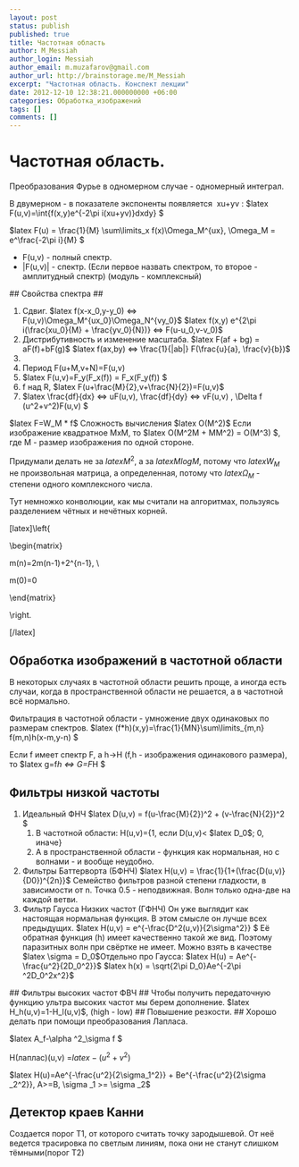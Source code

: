 ```yaml
---
layout: post
status: publish
published: true
title: Частотная область
author: M_Messiah
author_login: Messiah
author_email: m.muzafarov@gmail.com
author_url: http://brainstorage.me/M_Messiah
excerpt: "Частотная область. Конспект лекции"
date: 2012-12-10 12:38:21.000000000 +06:00
categories: Обработка_изображений
tags: []
comments: []
---
```


# Частотная область. #


Преобразования Фурье в одномерном случае - одномерный интеграл.

В двумерном - в показателе экспоненты появляется &nbsp;xu+yv : $latex F(u,v)=\int{f(x,y)e^{-2\pi i(xu+yv)}dxdy} $

$latex F(u) = \frac{1}{M} \sum\limits_x f(x)\Omega_M^{ux}, \Omega_M = e^\frac{-2\pi i}{M} $
<ul>
	<li>F(u,v) - полный спектр.</li>
	<li>|F(u,v)| - спектр. (Если первое назвать спектром, то второе - амплитудный спектр) (модуль - комплексный)</li>
</ul>
## Свойства спектра ##
<ol>
	<li>Сдвиг. $latex f(x-x_0,y-y_0) <=> F(u,v)\Omega_M^{ux_0}\Omega_N^{vy_0}$
$latex f(x,y) e^{2\pi i(\frac{xu_0}{M} + \frac{yv_0}{N})} <=> F(u-u_0,v-v_0)$</li>
	<li>Дистрибутивность и изменение масштаба.
$latex F(af + bg) = aF(f)+bF(g)$
$latex f(ax,by) <=> \frac{1}{|ab|} F(\frac{u}{a}, \frac{v}{b})$</li>
	<li></li>
	<li>Период F(u+M,v+N)=F(u,v)</li>
	<li>$latex F(u,v)=F_y(F_x(f)) = F_x(F_y(f)) $</li>
	<li>f над R, $latex F(u+\frac{M}{2},v+\frac{N}{2})=F(u,v)$</li>
	<li>$latex \frac{df}{dx} <=> uF(u,v), \frac{df}{dy} <=> vF(u,v) , \Delta f (u^2+v^2)F(u,v) $</li>
</ol>
$latex F=W_M * f$ Сложность вычисления $latex O(M^2)$
Если изображение квадратное MxM, то $latex O(M^2M + MM^2) = O(M^3) $, где M - размер изображения по одной стороне.

Придумали делать не за $latex M^2$, а за $latex MlogM$, потому что $latex W_M$ не произвольная матрица, а определенная, потому что $latex \Omega_M$ - степени одного комплексного числа.

Тут немножко конволюции, как мы считали на алгоритмах, пользуясь разделением чётных и нечётных корней.

[latex]\left\{

\begin{matrix}

m(n)=2m(n-1)+2^{n-1}, \\

m(0)=0

\end{matrix}

\right.

[/latex]


## Обработка изображений в частотной области ##
В некоторых случаях в частотной области решить проще, а иногда есть случаи, когда в пространственной области не решается, а в частотной всё нормально.

Фильтрация в частотной области - умножение двух одинаковых по размерам спектров. $latex (f*h)(x,y)=\frac{1}{MN}\sum\limits_{m,n} f(m,n)h(x-m,y-n) $

Если f имеет спектр F, а h->H (f,h - изображения одинакового размера), то $latex g=f*h <=> G=F*H $
## Фильтры низкой частоты ##
<ol>
	<li>Идеальный ФНЧ
$latex D(u,v) = f(u-\frac{M}{2})^2 + (v-\frac{N}{2})^2 $
<ol>
	<li>В частотной области: H(u,v)={1, если D(u,v)< $latex D_0$; 0, иначе}</li>
	<li>А в пространственной области - функция как нормальная, но с волнами - и вообще неудобно.</li>
</ol>
</li>
	<li>Фильтры Баттерворта (БФНЧ)
$latex H(u,v) = \frac{1}{1+(\frac{D(u,v)}{D0})^{2n}}$
Семейство фильтров разной степени гладкости, в зависимости от n. Точка 0.5 - неподвижная.
Волн только одна-две на каждой ветви.</li>
	<li>Фильтр Гаусса Низких частот (ГФНЧ)
Он уже выглядит как настоящая нормальная функция. В этом смысле он лучше всех предыдущих.
$latex H(u,v) = e^{-\frac{D^2(u,v)}{2\sigma^2}} $
Её обратная функция (h) имеет качественно такой же вид. Поэтому паразитных волн при свёртке не имеет. Можно взять в качестве $latex \sigma = D_0$Отдельно про Гаусса:
$latex H(u) = Ae^{-\frac{u^2}{2D_0^2}}$
$latex h(x) = \sqrt{2\pi D_0}Ae^{-2\pi ^2D_0^2x^2}$</li>
</ol>
## Фильтры высоких частот ФВЧ ##
Чтобы получить передаточную функцию ультра высоких частот мы берем дополнение.
$latex H_h(u,v)=1-H_l(u,v)$, (high - low)
## Повышение резкости. ##
Хорошо делать при помощи&nbsp;преобразования Лапласа.

$latex A_f-\alpha ^2_\sigma f $

H(лаплас)(u,v) =$latex -(u^2+v^2)$

$latex H(u)=Ae^{-\frac{u^2}{2\sigma_1^2}} + Be^{-\frac{u^2}{2\sigma _2^2}}, A>=B, \sigma _1 >= \sigma _2$
## Детектор краев Канни ##
Создается порог Т1, от которого считать точку зародышевой.
От неё ведется трасировка по светлым линиям, пока они не станут слишком тёмными(порог Т2)

